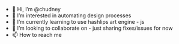 - 👋 Hi, I’m @chudney
- 👀 I’m interested in automating design processes
- 🌱 I’m currently learning to use hashlips art engine - js
- 💞️ I’m looking to collaborate on - just sharing fixes/issues for now
- 📫 How to reach me 

<!---
chudney/chudney is a ✨ special ✨ repository because its `README.md` (this file) appears on your GitHub profile.
You can click the Preview link to take a look at your changes.
--->
